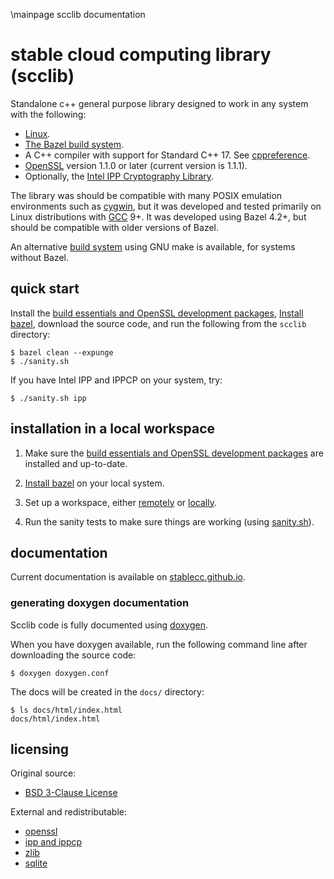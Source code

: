 \mainpage scclib documentation
# stable cloud computing library (scclib)

Standalone c++ general purpose library designed to work in any system with the following:
* [Linux](https://www.linux.org/).
* [The Bazel build system](https://bazel.build/).
* A C++ compiler with support for Standard C++ 17. See
[cppreference](https://en.cppreference.com/w/cpp/17).
* [OpenSSL](https://www.openssl.org) version 1.1.0 or later (current version is 1.1.1).
* Optionally, the [Intel IPP Cryptography Library](https://github.com/intel/ipp-crypto).

The library was should be compatible with many POSIX emulation environments such as
[cygwin](https://www.cygwin.com/), but it was developed and tested
primarily on Linux distributions with [GCC](https://gcc.gnu.org) 9+. It was developed using Bazel 4.2+, but should be compatible
with older versions of Bazel.

An alternative [build system](make/) using GNU make is available, for systems without Bazel.

## quick start

Install the [build essentials and OpenSSL development packages](dev_packages.md), [Install bazel](install_bazel.md),
download the source code, and run the following from the ```scclib``` directory:
```
$ bazel clean --expunge
$ ./sanity.sh
```
If you have Intel IPP and IPPCP on your system, try:
```
$ ./sanity.sh ipp
```

## installation in a local workspace

1. Make sure the [build essentials and OpenSSL development packages](dev_packages.md) are installed and up-to-date.

2. [Install bazel](install_bazel.md) on your local system.

3. Set up a workspace, either [remotely](workspace_remote.md) or [locally](workspace_local.md).

4. Run the sanity tests to make sure things are working (using [sanity.sh](sanity.sh)).


## documentation

Current documentation is available on
[stablecc.github.io](https://stablecc.github.io/scclib-doxygen/).

### generating doxygen documentation

Scclib code is fully documented using [doxygen](https://www.doxygen.nl/index.html).

When you have doxygen available, run the following command line after downloading the source
code:
```
$ doxygen doxygen.conf
```

The docs will be created in the `docs/` directory:
```
$ ls docs/html/index.html 
docs/html/index.html
```

## licensing

Original source:
* [BSD 3-Clause License](lic/bsd_3_clause.txt)

External and redistributable:
* [openssl](lic/openssl.txt)
* [ipp and ippcp](lic/intel.txt)
* [zlib](lic/zlib.txt)
* [sqlite](lic/sqlite.txt)

